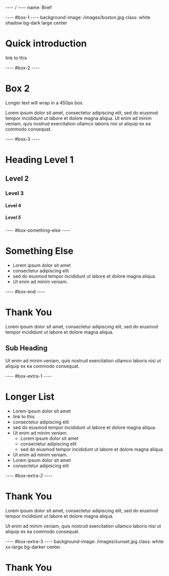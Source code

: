 ---- / ----
name: Brief


---- #box-1 ----
background-image: /images/boston.jpg
class: white shadow bg-dark large center

# Quick introduction
link to this [](/)


---- #box-2 ----

# Box 2
Longer text will wrap in a 450px box.

Lorem ipsum dolor sit amet, consectetur adipiscing elit, sed do eiusmod tempor incididunt ut labore et dolore magna aliqua. Ut enim ad minim veniam, quis nostrud exercitation ullamco laboris nisi ut aliquip ex ea commodo consequat.


---- #box-3 ----

# Heading Level 1
## Level 2
### Level 3
#### Level 4
##### Level 5


---- #box-something-else ----

# Something Else

- Lorem ipsum dolor sit amet
- consectetur adipiscing elit
- sed do eiusmod tempor incididunt ut labore et dolore magna aliqua.
- Ut enim ad minim veniam.


---- #box-end ----

# Thank You

Lorem ipsum dolor sit amet, consectetur adipiscing elit, sed do eiusmod tempor incididunt ut labore et dolore magna aliqua.

## Sub Heading

Ut enim ad minim veniam, quis nostrud exercitation ullamco laboris nisi ut aliquip ex ea commodo consequat.


---- #box-extra-1 ----

# Longer List

- Lorem ipsum dolor sit amet
- link to this [](/)
- consectetur adipiscing elit
- sed do eiusmod tempor incididunt ut labore et dolore magna aliqua.
- Ut enim ad minim veniam.
  - Lorem ipsum dolor sit amet
  - consectetur adipiscing elit
  - sed do eiusmod tempor incididunt ut labore et dolore magna aliqua.
- Ut enim ad minim veniam.
- Lorem ipsum dolor sit amet
- consectetur adipiscing elit


---- #box-extra-2 ----

# Thank You

Lorem ipsum dolor sit amet, consectetur adipiscing elit, sed do eiusmod tempor incididunt ut labore et dolore magna aliqua.

Ut enim ad minim veniam, quis nostrud exercitation ullamco laboris nisi ut aliquip ex ea commodo consequat.


---- #box-extra-3 ----
background-image: /images/sunset.jpg
class: white xx-large bg-darker center

# Thank You

